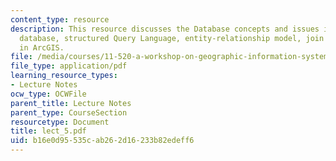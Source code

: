 ```yaml
---
content_type: resource
description: This resource discusses the Database concepts and issues in GIS, relational
  database, structured Query Language, entity-relationship model, join and relate
  in ArcGIS.
file: /media/courses/11-520-a-workshop-on-geographic-information-systems-fall-2005/b16e0d95535cab262d16233b82edeff6_lect_5.pdf
file_type: application/pdf
learning_resource_types:
- Lecture Notes
ocw_type: OCWFile
parent_title: Lecture Notes
parent_type: CourseSection
resourcetype: Document
title: lect_5.pdf
uid: b16e0d95-535c-ab26-2d16-233b82edeff6
---
```

